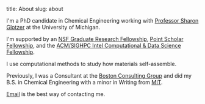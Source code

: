 title: About
slug: about

I'm a PhD candidate in Chemical Engineering working with [Professor Sharon Glotzer](http://glotzerlab.engin.umich.edu/home/) at the University of Michigan.

I'm supported by an [NSF Graduate Research Fellowship](https://www.nsfgrfp.org/), [Point Scholar Fellowship](https://pointfoundation.org/), and the [ACM/SIGHPC Intel Computational & Data Science Fellowship](http://www.sighpc.org/fellowships).

I use computational methods to study how materials self-assemble.

Previously, I was a Consultant at the [Boston Consulting Group](https://www.bcg.com/en-us/default.aspx) and did my B.S. in Chemical Engineering with a minor in Writing from [MIT](http://web.mit.edu/).

[Email](mailto:moranse@umich.edu) is the best way of contacting me.
